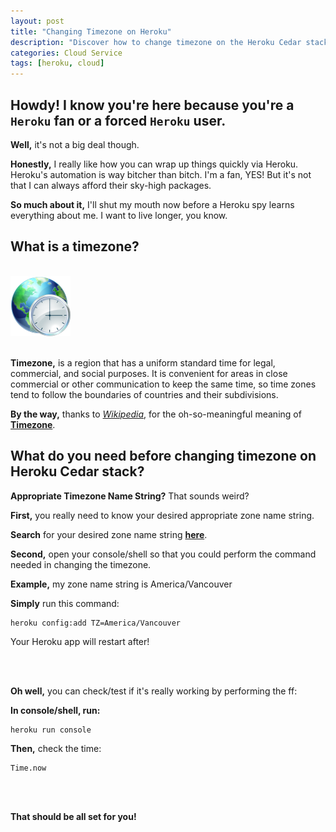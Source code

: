 ```yaml
---
layout: post
title: "Changing Timezone on Heroku"
description: "Discover how to change timezone on the Heroku Cedar stack. Time is gold!"
categories: Cloud Service
tags: [heroku, cloud]
---
```


<h2>
	Howdy! I know you're here because you're a <code>Heroku</code> fan or a forced <code>Heroku</code> user.
</h2>
<p>
	<b>Well,</b> it's not a big deal though.
</p>
<p>
	<b>Honestly,</b> I really like how you can wrap up things quickly via Heroku. Heroku's automation is way bitcher than bitch. I'm a fan, YES! But it's not that I can always afford their sky-high packages.
</p>
<p>
	<b>So much about it,</b> I'll shut my mouth now before a Heroku spy learns everything about me. I want to live longer, you know.
</p>
<h2>What is a timezone?</h2>
<br/>
<img src="/assets/images/posts/timezone.png" />
<br/><br/>
<p><b>Timezone,</b> is a region that has a uniform standard time for legal, commercial, and social purposes. It is convenient for areas in close commercial or other communication to keep the same time, so time zones tend to follow the boundaries of countries and their subdivisions.</p>
<!-- <p><pre><code>&lt;!DOCTYPE html&gt;<br/>&lt;html <b>class="fuelux"</b> lang="en"&gt;</code></pre></p>	 -->

<p>
	<strong>By the way,</strong> thanks to <a href="http://en.wikipedia.org/wiki/Time_zone"><i>Wikipedia</i></a>, for the oh-so-meaningful meaning of <a href="http://en.wikipedia.org/wiki/Time_zone"><b>Timezone</b></a>.
</p>

<h2>What do you need before changing timezone on Heroku Cedar stack?</h2>

<p><b>Appropriate Timezone Name String?</b> That sounds weird?</p>

<p><b>First,</b> you really need to know your desired appropriate zone name string.</p>

<p><b>Search</b> for your desired zone name string <a href="http://en.wikipedia.org/wiki/List_of_tz_database_time_zones"><b>here</b></a>.</p>

<p><b>Second,</b> open your console/shell so that you could perform the command needed in changing the timezone.</p>

<p><b>Example,</b> my zone name string is America/Vancouver</p>

<p><b>Simply</b> run this command:</p>

<p><pre><code>heroku config:add TZ=America/Vancouver</code></pre></p>

<p>Your Heroku app will restart after!</p>
<br/><br/>
<p>
	<b>Oh well,</b> you can check/test if it's really working by performing the ff:<br/>
</p>

<p>
	<b>In console/shell, run:</b>
</p>

<p><pre><code>heroku run console</code></pre></p>

<p><b>Then,</b> check the time:</p>

<p><pre><code>Time.now</code></pre></p>

<br/>
<br/>

<p><b>That should be all set for you!</b></p>


<!-- Twitter -->
<script>!function(d,s,id){var js,fjs=d.getElementsByTagName(s)[0];if(!d.getElementById(id)){js=d.createElement(s);js.id=id;js.src="//platform.twitter.com/widgets.js";fjs.parentNode.insertBefore(js,fjs);}}(document,"script","twitter-wjs");</script>

<!-- Google + -->
<script type="text/javascript">
  (function() {
    var po = document.createElement('script'); po.type = 'text/javascript'; po.async = true;
    po.src = 'https://apis.google.com/js/plusone.js';
    var s = document.getElementsByTagName('script')[0]; s.parentNode.insertBefore(po, s);
  })();
</script>
